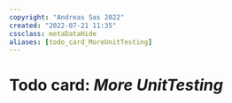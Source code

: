 ```yaml
---
copyright: "Andreas Sas 2022"
created: "2022-07-21 11:35"
cssclass: metaDataHide
aliases: [todo_card_MoreUnitTesting]
---
```


# Todo card: *More UnitTesting*